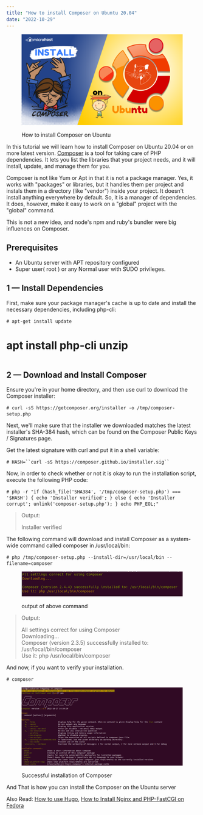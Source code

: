 ```yaml
---
title: "How to install Composer on Ubuntu 20.04"
date: "2022-10-29"
---
```


<figure>

![How to install Composer on Ubuntu](images/How-to-install-Composer-on-Ubuntu-1024x576.png)

<figcaption>

How to install Composer on Ubuntu

</figcaption>

</figure>

In this tutorial we will learn how to install Composer on Ubuntu 20.04 or on more latest version. [Composer](http://getcomposer.org) is a tool for taking care of PHP dependencies. It lets you list the libraries that your project needs, and it will install, update, and manage them for you.

Composer is not like Yum or Apt in that it is not a package manager. Yes, it works with "packages" or libraries, but it handles them per project and instals them in a directory (like "vendor") inside your project. It doesn't install anything everywhere by default. So, it is a manager of dependencies. It does, however, make it easy to work on a "global" project with the "global" command.

This is not a new idea, and node's npm and ruby's bundler were big influences on Composer.

## Prerequisites

- An Ubuntu server with APT repository configured
- Super user( root ) or any Normal user with SUDO privileges.

## 1 — Install Dependencies

First, make sure your package manager's cache is up to date and install the necessary dependencies, including php-cli:

```
# apt-get install update  
```
# apt install php-cli unzip 
```

```

## 2 — Download and Install Composer

Ensure you're in your home directory, and then use curl to download the Composer installer:

```
# curl -sS https://getcomposer.org/installer -o /tmp/composer-setup.php 
```

Next, we'll make sure that the installer we downloaded matches the latest installer's SHA-384 hash, which can be found on the Composer Public Keys / Signatures page.

Get the latest signature with curl and put it in a shell variable:

```
# HASH=``curl -sS https://composer.github.io/installer.sig`` 
```

Now, in order to check whether or not it is okay to run the installation script, execute the following PHP code:

```
# php -r "if (hash_file('SHA384', '/tmp/composer-setup.php') === '$HASH') { echo 'Installer verified'; } else { echo 'Installer corrupt'; unlink('composer-setup.php'); } echo PHP_EOL;" 
```

> Output:
> 
> Installer verified

The following command will download and install Composer as a system-wide command called composer in /usr/local/bin:

```
# php /tmp/composer-setup.php --install-dir=/usr/local/bin --filename=composer
```

<figure>

![output of above command](images/image-426.png)

<figcaption>

output of above command

</figcaption>

</figure>

> Output:
> 
> All settings correct for using Composer  
> Downloading…  
> Composer (version 2.3.5) successfully installed to: /usr/local/bin/composer  
> Use it: php /usr/local/bin/composer

And now, if you want to verify your installation.

```
# composer 
```

<figure>

![Successful installation of Composer](images/image-427-1024x497.png)

<figcaption>

Successful installation of Composer

</figcaption>

</figure>

And That is how you can install the Composer on the Ubuntu server

Also Read: [How to use Hugo](https://utho.com/docs/tutorial/how-to-use-hugo/), [How to Install Nginx and PHP-FastCGI on Fedora](https://utho.com/docs/tutorial/how-to-install-nginx-and-php-fastcgi-on-fedora/)
